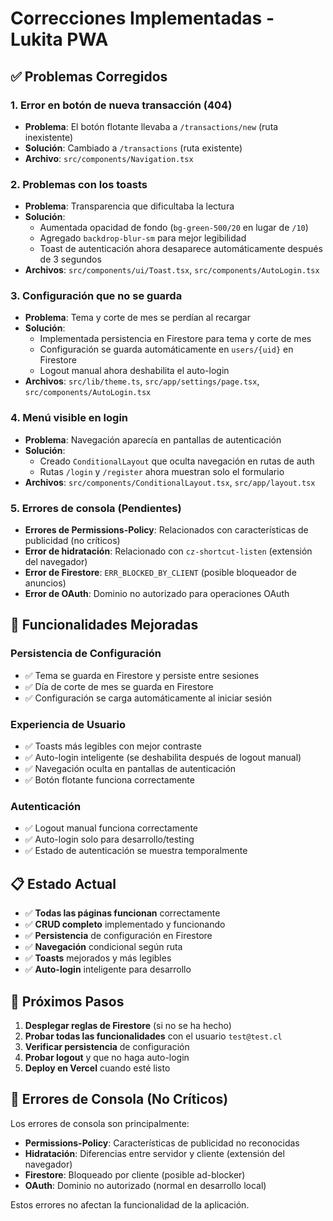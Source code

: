 # Correcciones Implementadas - Lukita PWA

## ✅ **Problemas Corregidos**

### 1. **Error en botón de nueva transacción (404)**
- **Problema**: El botón flotante llevaba a `/transactions/new` (ruta inexistente)
- **Solución**: Cambiado a `/transactions` (ruta existente)
- **Archivo**: `src/components/Navigation.tsx`

### 2. **Problemas con los toasts**
- **Problema**: Transparencia que dificultaba la lectura
- **Solución**: 
  - Aumentada opacidad de fondo (`bg-green-500/20` en lugar de `/10`)
  - Agregado `backdrop-blur-sm` para mejor legibilidad
  - Toast de autenticación ahora desaparece automáticamente después de 3 segundos
- **Archivos**: `src/components/ui/Toast.tsx`, `src/components/AutoLogin.tsx`

### 3. **Configuración que no se guarda**
- **Problema**: Tema y corte de mes se perdían al recargar
- **Solución**: 
  - Implementada persistencia en Firestore para tema y corte de mes
  - Configuración se guarda automáticamente en `users/{uid}` en Firestore
  - Logout manual ahora deshabilita el auto-login
- **Archivos**: `src/lib/theme.ts`, `src/app/settings/page.tsx`, `src/components/AutoLogin.tsx`

### 4. **Menú visible en login**
- **Problema**: Navegación aparecía en pantallas de autenticación
- **Solución**: 
  - Creado `ConditionalLayout` que oculta navegación en rutas de auth
  - Rutas `/login` y `/register` ahora muestran solo el formulario
- **Archivos**: `src/components/ConditionalLayout.tsx`, `src/app/layout.tsx`

### 5. **Errores de consola (Pendientes)**
- **Errores de Permissions-Policy**: Relacionados con características de publicidad (no críticos)
- **Error de hidratación**: Relacionado con `cz-shortcut-listen` (extensión del navegador)
- **Error de Firestore**: `ERR_BLOCKED_BY_CLIENT` (posible bloqueador de anuncios)
- **Error de OAuth**: Dominio no autorizado para operaciones OAuth

## 🔧 **Funcionalidades Mejoradas**

### **Persistencia de Configuración**
- ✅ Tema se guarda en Firestore y persiste entre sesiones
- ✅ Día de corte de mes se guarda en Firestore
- ✅ Configuración se carga automáticamente al iniciar sesión

### **Experiencia de Usuario**
- ✅ Toasts más legibles con mejor contraste
- ✅ Auto-login inteligente (se deshabilita después de logout manual)
- ✅ Navegación oculta en pantallas de autenticación
- ✅ Botón flotante funciona correctamente

### **Autenticación**
- ✅ Logout manual funciona correctamente
- ✅ Auto-login solo para desarrollo/testing
- ✅ Estado de autenticación se muestra temporalmente

## 📋 **Estado Actual**

- ✅ **Todas las páginas funcionan** correctamente
- ✅ **CRUD completo** implementado y funcionando
- ✅ **Persistencia** de configuración en Firestore
- ✅ **Navegación** condicional según ruta
- ✅ **Toasts** mejorados y más legibles
- ✅ **Auto-login** inteligente para desarrollo

## 🚀 **Próximos Pasos**

1. **Desplegar reglas de Firestore** (si no se ha hecho)
2. **Probar todas las funcionalidades** con el usuario `test@test.cl`
3. **Verificar persistencia** de configuración
4. **Probar logout** y que no haga auto-login
5. **Deploy en Vercel** cuando esté listo

## 🐛 **Errores de Consola (No Críticos)**

Los errores de consola son principalmente:
- **Permissions-Policy**: Características de publicidad no reconocidas
- **Hidratación**: Diferencias entre servidor y cliente (extensión del navegador)
- **Firestore**: Bloqueado por cliente (posible ad-blocker)
- **OAuth**: Dominio no autorizado (normal en desarrollo local)

Estos errores no afectan la funcionalidad de la aplicación.
